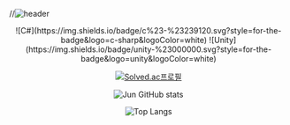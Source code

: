 //![header](https://capsule-render.vercel.app/api?type=waving&color=auto&height=300&section=header&text=Jun&fontSize=90&animation=fadeIn&fontAlignY=38&desc=Welcome!&descAlignY=51&descAlign=62)


<!--
**khome7/khome7** is a ✨ _special_ ✨ repository because its `README.md` (this file) appears on your GitHub profile.

Here are some ideas to get you started:

- 🔭 I’m currently working on ...
- 🌱 I’m currently learning ...
- 👯 I’m looking to collaborate on ...
- 🤔 I’m looking for help with ...
- 💬 Ask me about ...
- 📫 How to reach me: ...
- 😄 Pronouns: ...
- ⚡ Fun fact: ...
-->
<div align="center">
![C#](https://img.shields.io/badge/c%23-%23239120.svg?style=for-the-badge&logo=c-sharp&logoColor=white)
![Unity](https://img.shields.io/badge/unity-%23000000.svg?style=for-the-badge&logo=unity&logoColor=white)


[![Solved.ac프로필](http://mazassumnida.wtf/api/v2/generate_badge?boj=dkdlfhqht789)](https://solved.ac/dkdlfhqht789)

![Jun GitHub stats](https://github-readme-stats.vercel.app/api?username=K-Junyyy&show_icons=true&theme=white)   

![Top Langs](https://github-readme-stats.vercel.app/api/top-langs/?username=khome7&layout=Demo&theme=highcontrast)

